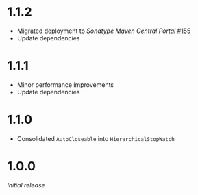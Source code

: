 # 1.1.2
* Migrated deployment to _Sonatype Maven Central Portal_ [#155](https://github.com/xdev-software/standard-maven-template/issues/155)
* Update dependencies

# 1.1.1
* Minor performance improvements
* Update dependencies

# 1.1.0
* Consolidated ``AutoCloseable`` into ``HierarchicalStopWatch``

# 1.0.0
<i>Initial release</i>
